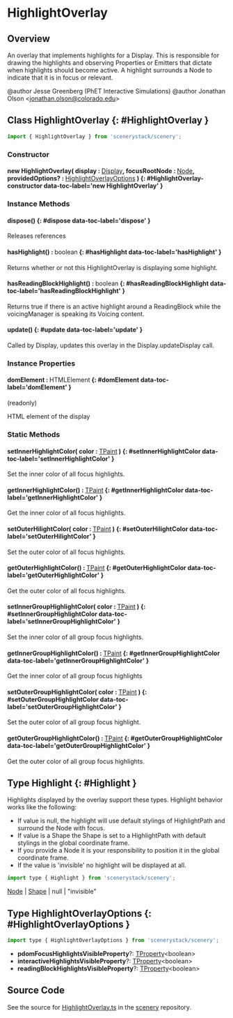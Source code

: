 # HighlightOverlay

## Overview

An overlay that implements highlights for a Display. This is responsible for drawing the highlights and
observing Properties or Emitters that dictate when highlights should become active. A highlight surrounds a Node
to indicate that it is in focus or relevant.

@author Jesse Greenberg (PhET Interactive Simulations)
@author Jonathan Olson &lt;jonathan.olson@colorado.edu&gt;

## Class HighlightOverlay {: #HighlightOverlay }


```js
import { HighlightOverlay } from 'scenerystack/scenery';
```
### Constructor

#### new HighlightOverlay( display : <span style="font-weight: 400;">[Display](../scenery/Display.md)</span>, focusRootNode : <span style="font-weight: 400;">[Node](../scenery/Node.md)</span>, providedOptions? : <span style="font-weight: 400;">[HighlightOverlayOptions](../scenery/HighlightOverlay.md#HighlightOverlayOptions)</span> ) {: #HighlightOverlay-constructor data-toc-label='new HighlightOverlay' }

### Instance Methods

#### dispose() {: #dispose data-toc-label='dispose' }

Releases references

#### hasHighlight() : <span style="font-weight: 400;"><span style="color: hsla(calc(var(--md-hue) + 180deg),80%,40%,1);">boolean</span></span> {: #hasHighlight data-toc-label='hasHighlight' }

Returns whether or not this HighlightOverlay is displaying some highlight.

#### hasReadingBlockHighlight() : <span style="font-weight: 400;"><span style="color: hsla(calc(var(--md-hue) + 180deg),80%,40%,1);">boolean</span></span> {: #hasReadingBlockHighlight data-toc-label='hasReadingBlockHighlight' }

Returns true if there is an active highlight around a ReadingBlock while the voicingManager is speaking its
Voicing content.

#### update() {: #update data-toc-label='update' }

Called by Display, updates this overlay in the Display.updateDisplay call.

### Instance Properties

#### domElement : <span style="font-weight: 400;">HTMLElement</span> {: #domElement data-toc-label='domElement' }

(readonly)

HTML element of the display

### Static Methods

#### setInnerHighlightColor( color : <span style="font-weight: 400;">[TPaint](../scenery/TPaint.md)</span> ) {: #setInnerHighlightColor data-toc-label='setInnerHighlightColor' }

Set the inner color of all focus highlights.

#### getInnerHighlightColor() : <span style="font-weight: 400;">[TPaint](../scenery/TPaint.md)</span> {: #getInnerHighlightColor data-toc-label='getInnerHighlightColor' }

Get the inner color of all focus highlights.

#### setOuterHilightColor( color : <span style="font-weight: 400;">[TPaint](../scenery/TPaint.md)</span> ) {: #setOuterHilightColor data-toc-label='setOuterHilightColor' }

Set the outer color of all focus highlights.

#### getOuterHighlightColor() : <span style="font-weight: 400;">[TPaint](../scenery/TPaint.md)</span> {: #getOuterHighlightColor data-toc-label='getOuterHighlightColor' }

Get the outer color of all focus highlights.

#### setInnerGroupHighlightColor( color : <span style="font-weight: 400;">[TPaint](../scenery/TPaint.md)</span> ) {: #setInnerGroupHighlightColor data-toc-label='setInnerGroupHighlightColor' }

Set the inner color of all group focus highlights.

#### getInnerGroupHighlightColor() : <span style="font-weight: 400;">[TPaint](../scenery/TPaint.md)</span> {: #getInnerGroupHighlightColor data-toc-label='getInnerGroupHighlightColor' }

Get the inner color of all group focus highlights

#### setOuterGroupHighlightColor( color : <span style="font-weight: 400;">[TPaint](../scenery/TPaint.md)</span> ) {: #setOuterGroupHighlightColor data-toc-label='setOuterGroupHighlightColor' }

Set the outer color of all group focus highlight.

#### getOuterGroupHighlightColor() : <span style="font-weight: 400;">[TPaint](../scenery/TPaint.md)</span> {: #getOuterGroupHighlightColor data-toc-label='getOuterGroupHighlightColor' }

Get the outer color of all group focus highlights.



## Type Highlight {: #Highlight }


Highlights displayed by the overlay support these types. Highlight behavior works like the following:
- If value is null, the highlight will use default stylings of HighlightPath and surround the Node with focus.
- If value is a Shape the Shape is set to a HighlightPath with default stylings in the global coordinate frame.
- If you provide a Node it is your responsibility to position it in the global coordinate frame.
- If the value is 'invisible' no highlight will be displayed at all.

```js
import type { Highlight } from 'scenerystack/scenery';
```


[Node](../scenery/Node.md) | [Shape](../kite/Shape.md) | <span style="color: hsla(calc(var(--md-hue) + 180deg),80%,40%,1);">null</span> | "invisible"



## Type HighlightOverlayOptions {: #HighlightOverlayOptions }


```js
import type { HighlightOverlayOptions } from 'scenerystack/scenery';
```


- **pdomFocusHighlightsVisibleProperty**?: [TProperty](../axon/TProperty.md)&lt;<span style="color: hsla(calc(var(--md-hue) + 180deg),80%,40%,1);">boolean</span>&gt;
- **interactiveHighlightsVisibleProperty**?: [TProperty](../axon/TProperty.md)&lt;<span style="color: hsla(calc(var(--md-hue) + 180deg),80%,40%,1);">boolean</span>&gt;
- **readingBlockHighlightsVisibleProperty**?: [TProperty](../axon/TProperty.md)&lt;<span style="color: hsla(calc(var(--md-hue) + 180deg),80%,40%,1);">boolean</span>&gt;




## Source Code

See the source for [HighlightOverlay.ts](https://github.com/phetsims/scenery/blob/main/js/overlays/HighlightOverlay.ts) in the [scenery](https://github.com/phetsims/scenery) repository.
